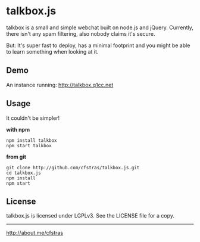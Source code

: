 talkbox.js
==========

talkbox is a small and simple webchat built on node.js and jQuery.
Currently, there isn't any spam filtering, also nobody claims it's secure.

But: It's super fast to deploy, has a minimal footprint and you might be able to learn something when looking at it.

Demo
----
An instance running: http://talkbox.q1cc.net

Usage
-----
It couldn't be simpler!

**with npm**

	npm install talkbox
	npm start talkbox

**from git**

	git clone http://github.com/cfstras/talkbox.js.git
	cd talkbox.js
	npm install
	npm start

License
-------
talkbox.js is licensed under LGPLv3. See the LICENSE file for a copy.


---
http://about.me/cfstras

